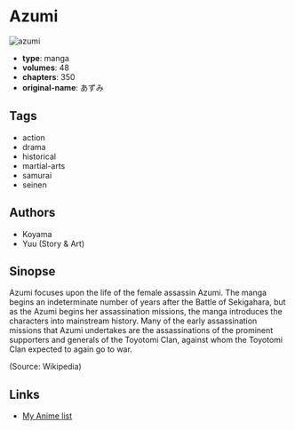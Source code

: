 # Azumi

![azumi](https://cdn.myanimelist.net/images/manga/3/75047.jpg)

-   **type**: manga
-   **volumes**: 48
-   **chapters**: 350
-   **original-name**: あずみ

## Tags

-   action
-   drama
-   historical
-   martial-arts
-   samurai
-   seinen

## Authors

-   Koyama
-   Yuu (Story & Art)

## Sinopse

Azumi focuses upon the life of the female assassin Azumi. The manga begins an indeterminate number of years after the Battle of Sekigahara, but as the Azumi begins her assassination missions, the manga introduces the characters into mainstream history. Many of the early assassination missions that Azumi undertakes are the assassinations of the prominent supporters and generals of the Toyotomi Clan, against whom the Toyotomi Clan expected to again go to war.

(Source: Wikipedia)

## Links

-   [My Anime list](https://myanimelist.net/manga/7842/Azumi)
